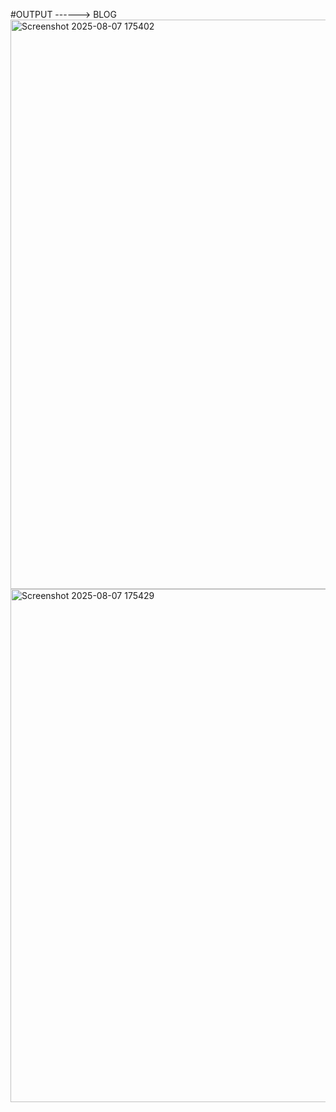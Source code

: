 #OUTPUT ------> BLOG
<img width="1890" height="911" alt="Screenshot 2025-08-07 175402" src="https://github.com/user-attachments/assets/48609894-4b16-4746-99a6-dca6e7ea8356" />
<img width="1898" height="821" alt="Screenshot 2025-08-07 175429" src="https://github.com/user-attachments/assets/f32438fc-7207-4448-9e99-45a14eb380ed" />
